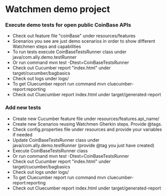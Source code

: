 # Watchmen demo project



### Execute demo tests for open public CoinBase APIs 



* Check out feature file "coinBase" under resources/features
* Scenarios you see are just demo scenarios in order to show different Watchmen steps and capabilities
* To run tests execute CoinBaseTestsRunner class under java/com.ally.demo.testRunner
* Or run command mvn test  -Dtest=CoinBaseTestsRunner
* Check out Cucumber report "index.html" under target/cucumber/bagbasics
* Check out logs under logs/
* To get Cluecumber report run command mvn cluecumber-report:reporting
* Check out Cluecumber report index.html under target/generated-report


### Add new tests



* Create new Cucumber feature file under resources/features.api_name/
* Create new Scenarios reusing Watchmen Gherkin steps. Provide @tags.
* Check config.properties file under resources and provide your variables if needed
* Update CoinBaseTestsRunner class under java/com.ally.demo.testRunner (provide @tag you just have created)
* Execute CoinBaseTestsRunner class
* Or run command mvn test  -Dtest=CoinBaseTestsRunner
* Check out Cucumber report "index.html" under target/cucumber/bagbasics
* Check out logs under logs/
* To get Cluecumber report run command mvn cluecumber-report:reporting
* Check out Cluecumber report index.html under target/generated-report



